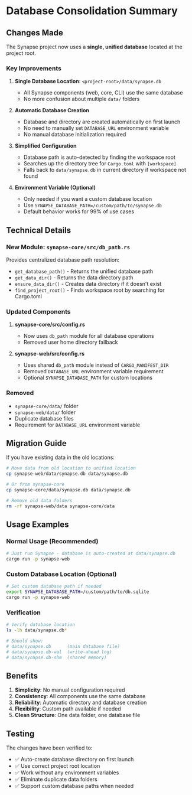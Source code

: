 # Database Consolidation Summary

## Changes Made

The Synapse project now uses a **single, unified database** located at the project root.

### Key Improvements

1. **Single Database Location**: `<project-root>/data/synapse.db`
   - All Synapse components (web, core, CLI) use the same database
   - No more confusion about multiple `data/` folders

2. **Automatic Database Creation**
   - Database and directory are created automatically on first launch
   - No need to manually set `DATABASE_URL` environment variable
   - No manual database initialization required

3. **Simplified Configuration**
   - Database path is auto-detected by finding the workspace root
   - Searches up the directory tree for `Cargo.toml` with `[workspace]`
   - Falls back to `data/synapse.db` in current directory if workspace not found

4. **Environment Variable (Optional)**
   - Only needed if you want a custom database location
   - Use `SYNAPSE_DATABASE_PATH=/custom/path/to/synapse.db`
   - Default behavior works for 99% of use cases

## Technical Details

### New Module: `synapse-core/src/db_path.rs`

Provides centralized database path resolution:
- `get_database_path()` - Returns the unified database path
- `get_data_dir()` - Returns the data directory path
- `ensure_data_dir()` - Creates data directory if it doesn't exist
- `find_project_root()` - Finds workspace root by searching for Cargo.toml

### Updated Components

1. **synapse-core/src/config.rs**
   - Now uses `db_path` module for all database operations
   - Removed user home directory fallback

2. **synapse-web/src/config.rs**
   - Uses shared `db_path` module instead of `CARGO_MANIFEST_DIR`
   - Removed `DATABASE_URL` environment variable requirement
   - Optional `SYNAPSE_DATABASE_PATH` for custom locations

### Removed

- `synapse-core/data/` folder
- `synapse-web/data/` folder
- Duplicate database files
- Requirement for `DATABASE_URL` environment variable

## Migration Guide

If you have existing data in the old locations:

```bash
# Move data from old location to unified location
cp synapse-web/data/synapse.db data/synapse.db

# Or from synapse-core
cp synapse-core/data/synapse.db data/synapse.db

# Remove old data folders
rm -rf synapse-web/data synapse-core/data
```

## Usage Examples

### Normal Usage (Recommended)
```bash
# Just run Synapse - database is auto-created at data/synapse.db
cargo run -p synapse-web
```

### Custom Database Location (Optional)
```bash
# Set custom database path if needed
export SYNAPSE_DATABASE_PATH=/custom/path/to/db.sqlite
cargo run -p synapse-web
```

### Verification
```bash
# Verify database location
ls -lh data/synapse.db*

# Should show:
# data/synapse.db      (main database file)
# data/synapse.db-wal  (write-ahead log)
# data/synapse.db-shm  (shared memory)
```

## Benefits

1. **Simplicity**: No manual configuration required
2. **Consistency**: All components use the same database
3. **Reliability**: Automatic directory and database creation
4. **Flexibility**: Custom path available if needed
5. **Clean Structure**: One data folder, one database file

## Testing

The changes have been verified to:
- ✅ Auto-create database directory on first launch
- ✅ Use correct project root location
- ✅ Work without any environment variables
- ✅ Eliminate duplicate data folders
- ✅ Support custom database paths when needed
